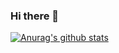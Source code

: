 ### Hi there 👋
[![Anurag's github stats](https://github-readme-stats.vercel.app/api?username=taeukkkim)](https://github.com/anuraghazra/github-readme-stats)
<!--
**taeukkkim/taeukkkim** is a ✨ _special_ ✨ repository because its `README.md` (this file) appears on your GitHub profile.

Here are some ideas to get you started:

- 🔭 I’m currently working on ...
- 🌱 I’m currently learning ...
- 👯 I’m looking to collaborate on ...
- 🤔 I’m looking for help with ...
- 💬 Ask me about ...
- 📫 How to reach me: ...
- 😄 Pronouns: ...
- ⚡ Fun fact: ...
-->
